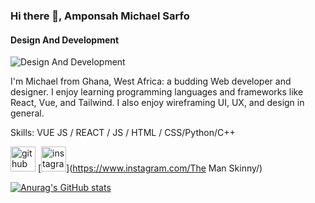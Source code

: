 ### Hi there 👋, Amponsah Michael Sarfo
#### Design And Development
![Design And Development](https://th.bing.com/th/id/OIP.NldWiBp26_5o7VFkCJQ08QHaEK?pid=ImgDet&rs=1)

I'm Michael from Ghana, West Africa: a budding Web developer and designer. I enjoy learning programming languages and frameworks like React, Vue, and Tailwind. I also enjoy wireframing UI, UX, and design in general.

Skills: VUE JS / REACT / JS / HTML / CSS/Python/C++

[<img src='https://cdn.jsdelivr.net/npm/simple-icons@3.0.1/icons/github.svg' alt='github' height='40'>](https://github.com/TheManSkinny)  [<img src='https://cdn.jsdelivr.net/npm/simple-icons@3.0.1/icons/instagram.svg' alt='instagram' height='40'>](https://www.instagram.com/The Man Skinny/)  



[![Anurag's GitHub stats](https://github-readme-stats.vercel.app./api?username=TheManSkinny)](https://github.com/anuraghazra/github-readme-stats)
